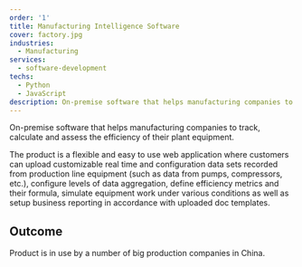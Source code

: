 ```yaml
---
order: '1'
title: Manufacturing Intelligence Software 
cover: factory.jpg
industries:
  - Manufacturing
services:
  - software-development
techs:
  - Python
  - JavaScript
description: On-premise software that helps manufacturing companies to track, calculate and assess the efficiency of their plant equipment.
---
```

On-premise software that helps manufacturing companies to track, calculate and assess the efficiency of their plant equipment. 

The product is a flexible and easy to use web application where customers can upload customizable real time and configuration data sets recorded from production line equipment (such as data from pumps, compressors, etc.), configure levels of data aggregation, define efficiency metrics and their formula, simulate equipment work under various conditions as well as setup business reporting in accordance with uploaded doc templates.

## Outcome

Product is in use by a number of big production companies in China.
